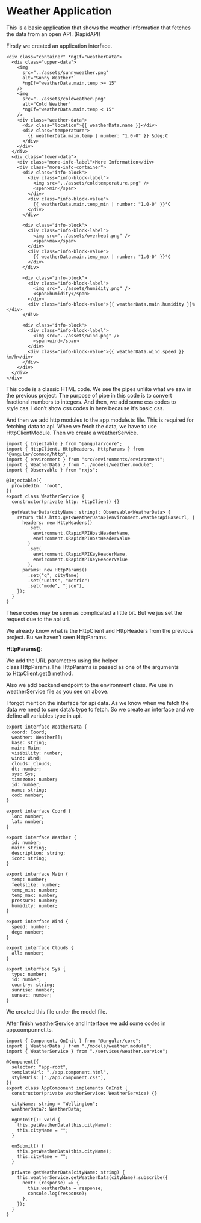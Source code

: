# Weather Application

This is a basic application that shows the weather information that fetches the data from an open API. (RapidAPI)

Firstly we created an application interface.

```tsx
<div class="container" *ngIf="weatherData">
  <div class="upper-data">
    <img
      src="../assets/sunnyweather.png"
      alt="Sunny Weather"
      *ngIf="weatherData.main.temp >= 15"
    />
    <img
      src="../assets/coldweather.png"
      alt="Cold Weather"
      *ngIf="weatherData.main.temp < 15"
    />
    <div class="weather-data">
      <div class="location">{{ weatherData.name }}</div>
      <div class="temperature">
        {{ weatherData.main.temp | number: "1.0-0" }} &deg;C
      </div>
    </div>
  </div>
  <div class="lower-data">
    <div class="more-info-label">More Information</div>
    <div class="more-info-container">
      <div class="info-block">
        <div class="info-block-label">
          <img src="../assets/coldtemperature.png" />
          <span>min</span>
        </div>
        <div class="info-block-value">
          {{ weatherData.main.temp_min | number: "1.0-0" }}°C
        </div>
      </div>

      <div class="info-block">
        <div class="info-block-label">
          <img src="../assets/overheat.png" />
          <span>max</span>
        </div>
        <div class="info-block-value">
          {{ weatherData.main.temp_max | number: "1.0-0" }}°C
        </div>
      </div>

      <div class="info-block">
        <div class="info-block-label">
          <img src="../assets/humidity.png" />
          <span>humidity</span>
        </div>
        <div class="info-block-value">{{ weatherData.main.humidity }}%</div>
      </div>

      <div class="info-block">
        <div class="info-block-label">
          <img src="../assets/wind.png" />
          <span>wind</span>
        </div>
        <div class="info-block-value">{{ weatherData.wind.speed }} km/h</div>
      </div>
    </div>
  </div>
</div>
```

This code is a classic HTML code. We see the pipes unlike what we saw in the previous project. The purpose of pipe in this code is to convert fractional numbers to integers. And then, we add some css codes to style.css. I don’t show css codes in here because it’s basic css.

And then we add http modules to the app.module.ts file. This is required for fetching data to api. When we fetch the data, we have to use HttpClientModule. Then we create a weatherService.

```tsx
import { Injectable } from "@angular/core";
import { HttpClient, HttpHeaders, HttpParams } from "@angular/common/http";
import { environment } from "src/environments/environment";
import { WeatherData } from "../models/weather.module";
import { Observable } from "rxjs";

@Injectable({
  providedIn: "root",
})
export class WeatherService {
  constructor(private http: HttpClient) {}

  getWeatherData(cityName: string): Observable<WeatherData> {
    return this.http.get<WeatherData>(environment.weatherApiBaseUrl, {
      headers: new HttpHeaders()
        .set(
          environment.XRapidAPIHostHeaderName,
          environment.XRapidAPIHostHeaderValue
        )
        .set(
          environment.XRapidAPIKeyHeaderName,
          environment.XRapidAPIKeyHeaderValue
        ),
      params: new HttpParams()
        .set("q", cityName)
        .set("units", "metric")
        .set("mode", "json"),
    });
  }
}
```

These codes may be seen as complicated a little bit. But we jus set the request due to the api url.

We already know what is the HttpClient and HttpHeaders from the previous project. Bu we haven’t seen HttpParams.

**HttpParams()**:

We add the URL parameters using the helper class HttpParams.The HttpParams is passed as one of the arguments to HttpClient.get() method.

Also we add backend endpoint to the environment class. We use in weatherService file as you see on above.

I forgot mention the interface for api data. As we know when we fetch the data we need to sure data’s type to fetch. So we create an interface and we define all variables type in api.

```tsx
export interface WeatherData {
  coord: Coord;
  weather: Weather[];
  base: string;
  main: Main;
  visibility: number;
  wind: Wind;
  clouds: Clouds;
  dt: number;
  sys: Sys;
  timezone: number;
  id: number;
  name: string;
  cod: number;
}

export interface Coord {
  lon: number;
  lat: number;
}

export interface Weather {
  id: number;
  main: string;
  description: string;
  icon: string;
}

export interface Main {
  temp: number;
  feelslike: number;
  temp_min: number;
  temp_max: number;
  pressure: number;
  humidity: number;
}

export interface Wind {
  speed: number;
  deg: number;
}

export interface Clouds {
  all: number;
}

export interface Sys {
  type: number;
  id: number;
  country: string;
  sunrise: number;
  sunset: number;
}
```

We created this file under the model file.

After finish weatherService and Interface we add some codes in app.componnet.ts.

```tsx
import { Component, OnInit } from "@angular/core";
import { WeatherData } from "./models/weather.module";
import { WeatherService } from "./services/weather.service";

@Component({
  selector: "app-root",
  templateUrl: "./app.component.html",
  styleUrls: ["./app.component.css"],
})
export class AppComponent implements OnInit {
  constructor(private weatherService: WeatherService) {}

  cityName: string = "Wellington";
  weatherData?: WeatherData;

  ngOnInit(): void {
    this.getWeatherData(this.cityName);
    this.cityName = "";
  }

  onSubmit() {
    this.getWeatherData(this.cityName);
    this.cityName = "";
  }

  private getWeatherData(cityName: string) {
    this.weatherService.getWeatherData(cityName).subscribe({
      next: (response) => {
        this.weatherData = response;
        console.log(response);
      },
    });
  }
}
```
